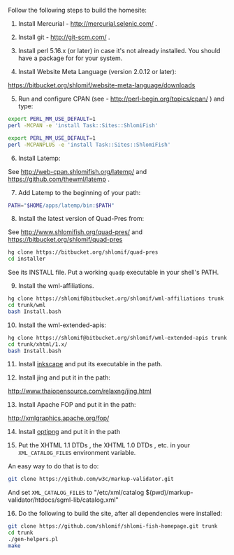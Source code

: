 Follow the following steps to build the homesite:

1. Install Mercurial - http://mercurial.selenic.com/ .

2. Install git - http://git-scm.com/ .

3. Install perl 5.16.x (or later) in case it's not already installed. You
should have a package for for your system.

4. Install Website Meta Language (version 2.0.12 or later):

https://bitbucket.org/shlomif/website-meta-language/downloads

5. Run and configure CPAN (see - http://perl-begin.org/topics/cpan/ )
and type:

```bash
export PERL_MM_USE_DEFAULT=1
perl -MCPAN -e 'install Task::Sites::ShlomiFish'
```

```bash
export PERL_MM_USE_DEFAULT=1
perl -MCPANPLUS -e 'install Task::Sites::ShlomiFish'
```

6. Install Latemp:

See http://web-cpan.shlomifish.org/latemp/ and https://github.com/thewml/latemp .

7. Add Latemp to the beginning of your path:

```bash
PATH="$HOME/apps/latemp/bin:$PATH"
```

8. Install the latest version of Quad-Pres from:

See http://www.shlomifish.org/quad-pres/ and
https://bitbucket.org/shlomif/quad-pres

```bash
hg clone https://bitbucket.org/shlomif/quad-pres
cd installer
```

See its INSTALL file. Put a working `quadp` executable in your shell's PATH.

9. Install the wml-affiliations.

```bash
hg clone https://shlomif@bitbucket.org/shlomif/wml-affiliations trunk
cd trunk/wml
bash Install.bash
```

10. Install the wml-extended-apis:

```bash
hg clone https://shlomif@bitbucket.org/shlomif/wml-extended-apis trunk
cd trunk/xhtml/1.x/
bash Install.bash
```

11. Install [inkscape](http://inkscape.org/) and put its executable in
the path.

12. Install jing and put it in the path:

http://www.thaiopensource.com/relaxng/jing.html

13. Install Apache FOP and put it in the path:

http://xmlgraphics.apache.org/fop/

14. Install [optipng](http://optipng.sourceforge.net/) and put it in the path

15. Put the XHTML 1.1 DTDs , the XHTML 1.0 DTDs , etc. in your
`XML_CATALOG_FILES` environment variable.

An easy way to do that is to do:

```bash
git clone https://github.com/w3c/markup-validator.git
```

And set `XML_CATALOG_FILES` to "/etc/xml/catalog $(pwd)/markup-validator/htdocs/sgml-lib/catalog.xml"

16. Do the following to build the site, after all dependencies were installed:

```bash
git clone https://github.com/shlomif/shlomi-fish-homepage.git trunk
cd trunk
./gen-helpers.pl
make
```
